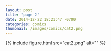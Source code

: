 ```yaml
---
layout: post
title: "page 2"
date: 2014-12-22 18:21:47 -0700
categories: comics
thumbnail: /images/comics/cat2.png
---
```


{% include figure.html src="cat2.png" alt="" %}